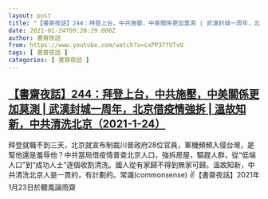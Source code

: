 ```yaml
---
layout: post
title: "【書齋夜話】244：拜登上台，中共施壓，中美關係更加莫測 | 武漢封城一周年，北京借疫情強拆 | 溫故知新，中共清洗北京（2021-1-24）"
date: 2021-01-24T09:28:29.000Z
author: 書齋夜話
from: https://www.youtube.com/watch?v=cxPP37fVTvU
tags: [ 書齋夜話 ]
categories: [ 書齋夜話 ]
---
```

<!--1611480509000-->
[【書齋夜話】244：拜登上台，中共施壓，中美關係更加莫測 | 武漢封城一周年，北京借疫情強拆 | 溫故知新，中共清洗北京（2021-1-24）](https://www.youtube.com/watch?v=cxPP37fVTvU)
------

<div>
拜登就職不到三天，北京就宣布制裁川普政府28位官員，軍機頻頻入侵台灣，是幫他還是羞辱他？中共當局借疫情普查北京人口，強拆房屋，驅趕人群，從“低端人口”到“成功人士”逐個收割清洗。國人從有家歸不得到無家可歸。溫故知新，中共清洗北京人是一貫的，有計劃的。常識(commonsense) ✌【書齋夜話】2021年1月23日於聽風論雨齋
</div>
